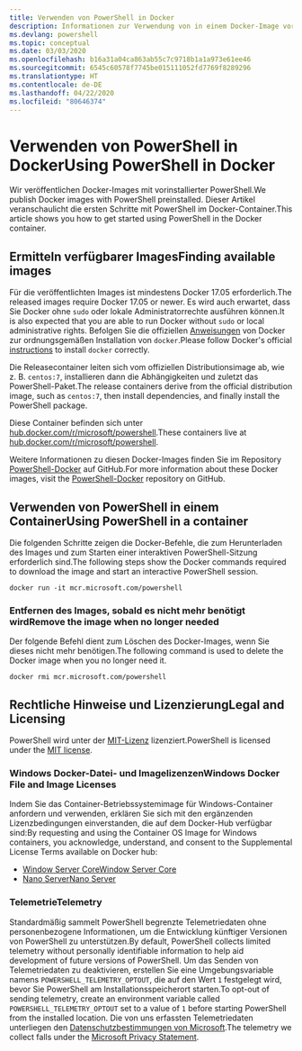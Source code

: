 ```yaml
---
title: Verwenden von PowerShell in Docker
description: Informationen zur Verwendung von in einem Docker-Image vorinstallierter PowerShell.
ms.devlang: powershell
ms.topic: conceptual
ms.date: 03/03/2020
ms.openlocfilehash: b16a31a04ca863ab55c7c9718b1a1a973e61ee46
ms.sourcegitcommit: 6545c60578f7745be015111052fd7769f8289296
ms.translationtype: HT
ms.contentlocale: de-DE
ms.lasthandoff: 04/22/2020
ms.locfileid: "80646374"
---
```

# <a name="using-powershell-in-docker"></a><span data-ttu-id="d207b-103">Verwenden von PowerShell in Docker</span><span class="sxs-lookup"><span data-stu-id="d207b-103">Using PowerShell in Docker</span></span>

<span data-ttu-id="d207b-104">Wir veröffentlichen Docker-Images mit vorinstallierter PowerShell.</span><span class="sxs-lookup"><span data-stu-id="d207b-104">We publish Docker images with PowerShell preinstalled.</span></span> <span data-ttu-id="d207b-105">Dieser Artikel veranschaulicht die ersten Schritte mit PowerShell im Docker-Container.</span><span class="sxs-lookup"><span data-stu-id="d207b-105">This article shows you how to get started using PowerShell in the Docker container.</span></span>

## <a name="finding-available-images"></a><span data-ttu-id="d207b-106">Ermitteln verfügbarer Images</span><span class="sxs-lookup"><span data-stu-id="d207b-106">Finding available images</span></span>

<span data-ttu-id="d207b-107">Für die veröffentlichten Images ist mindestens Docker 17.05 erforderlich.</span><span class="sxs-lookup"><span data-stu-id="d207b-107">The released images require Docker 17.05 or newer.</span></span> <span data-ttu-id="d207b-108">Es wird auch erwartet, dass Sie Docker ohne `sudo` oder lokale Administratorrechte ausführen können.</span><span class="sxs-lookup"><span data-stu-id="d207b-108">It is also expected that you are able to run Docker without `sudo` or local administrative rights.</span></span> <span data-ttu-id="d207b-109">Befolgen Sie die offiziellen [Anweisungen][install] von Docker zur ordnungsgemäßen Installation von `docker`.</span><span class="sxs-lookup"><span data-stu-id="d207b-109">Please follow Docker's official [instructions][install] to install `docker` correctly.</span></span>

<span data-ttu-id="d207b-110">Die Releasecontainer leiten sich vom offiziellen Distributionsimage ab, wie z. B. `centos:7`, installieren dann die Abhängigkeiten und zuletzt das PowerShell-Paket.</span><span class="sxs-lookup"><span data-stu-id="d207b-110">The release containers derive from the official distribution image, such as `centos:7`, then install dependencies, and finally install the PowerShell package.</span></span>

<span data-ttu-id="d207b-111">Diese Container befinden sich unter [hub.docker.com/r/microsoft/powershell][docker-release].</span><span class="sxs-lookup"><span data-stu-id="d207b-111">These containers live at [hub.docker.com/r/microsoft/powershell][docker-release].</span></span>

<span data-ttu-id="d207b-112">Weitere Informationen zu diesen Docker-Images finden Sie im Repository [PowerShell-Docker][PowerShell-Docker] auf GitHub.</span><span class="sxs-lookup"><span data-stu-id="d207b-112">For more information about these Docker images, visit the [PowerShell-Docker][PowerShell-Docker] repository on GitHub.</span></span>

## <a name="using-powershell-in-a-container"></a><span data-ttu-id="d207b-113">Verwenden von PowerShell in einem Container</span><span class="sxs-lookup"><span data-stu-id="d207b-113">Using PowerShell in a container</span></span>

<span data-ttu-id="d207b-114">Die folgenden Schritte zeigen die Docker-Befehle, die zum Herunterladen des Images und zum Starten einer interaktiven PowerShell-Sitzung erforderlich sind.</span><span class="sxs-lookup"><span data-stu-id="d207b-114">The following steps show the Docker commands required to download the image and start an interactive PowerShell session.</span></span>

```console
docker run -it mcr.microsoft.com/powershell
```

### <a name="remove-the-image-when-no-longer-needed"></a><span data-ttu-id="d207b-115">Entfernen des Images, sobald es nicht mehr benötigt wird</span><span class="sxs-lookup"><span data-stu-id="d207b-115">Remove the image when no longer needed</span></span>

<span data-ttu-id="d207b-116">Der folgende Befehl dient zum Löschen des Docker-Images, wenn Sie dieses nicht mehr benötigen.</span><span class="sxs-lookup"><span data-stu-id="d207b-116">The following command is used to delete the Docker image when you no longer need it.</span></span>

```console
docker rmi mcr.microsoft.com/powershell
```

## <a name="legal-and-licensing"></a><span data-ttu-id="d207b-117">Rechtliche Hinweise und Lizenzierung</span><span class="sxs-lookup"><span data-stu-id="d207b-117">Legal and Licensing</span></span>

<span data-ttu-id="d207b-118">PowerShell wird unter der [MIT-Lizenz][] lizenziert.</span><span class="sxs-lookup"><span data-stu-id="d207b-118">PowerShell is licensed under the [MIT license][].</span></span>

### <a name="windows-docker-file-and-image-licenses"></a><span data-ttu-id="d207b-119">Windows Docker-Datei- und Imagelizenzen</span><span class="sxs-lookup"><span data-stu-id="d207b-119">Windows Docker File and Image Licenses</span></span>

<span data-ttu-id="d207b-120">Indem Sie das Container-Betriebssystemimage für Windows-Container anfordern und verwenden, erklären Sie sich mit den ergänzenden Lizenzbedingungen einverstanden, die auf dem Docker-Hub verfügbar sind:</span><span class="sxs-lookup"><span data-stu-id="d207b-120">By requesting and using the Container OS Image for Windows containers, you acknowledge, understand, and consent to the Supplemental License Terms available on Docker hub:</span></span>

- <span data-ttu-id="d207b-121">[Window Server Core][Window Server Core]</span><span class="sxs-lookup"><span data-stu-id="d207b-121">[Window Server Core][Window Server Core]</span></span>
- <span data-ttu-id="d207b-122">[Nano Server][Nano Server]</span><span class="sxs-lookup"><span data-stu-id="d207b-122">[Nano Server][Nano Server]</span></span>

### <a name="telemetry"></a><span data-ttu-id="d207b-123">Telemetrie</span><span class="sxs-lookup"><span data-stu-id="d207b-123">Telemetry</span></span>

<span data-ttu-id="d207b-124">Standardmäßig sammelt PowerShell begrenzte Telemetriedaten ohne personenbezogene Informationen, um die Entwicklung künftiger Versionen von PowerShell zu unterstützen.</span><span class="sxs-lookup"><span data-stu-id="d207b-124">By default, PowerShell collects limited telemetry without personally identifiable information to help aid development of future versions of PowerShell.</span></span> <span data-ttu-id="d207b-125">Um das Senden von Telemetriedaten zu deaktivieren, erstellen Sie eine Umgebungsvariable namens `POWERSHELL_TELEMETRY_OPTOUT`, die auf den Wert `1` festgelegt wird, bevor Sie PowerShell am Installationsspeicherort starten.</span><span class="sxs-lookup"><span data-stu-id="d207b-125">To opt-out of sending telemetry, create an environment variable called `POWERSHELL_TELEMETRY_OPTOUT` set to a value of `1` before starting PowerShell from the installed location.</span></span> <span data-ttu-id="d207b-126">Die von uns erfassten Telemetriedaten unterliegen den [Datenschutzbestimmungen von Microsoft][privacy].</span><span class="sxs-lookup"><span data-stu-id="d207b-126">The telemetry we collect falls under the [Microsoft Privacy Statement][privacy].</span></span>

<!-- link references -->
[install]: https://docs.docker.com/engine/installation/
[docker-release]: https://hub.docker.com/r/microsoft/powershell/
[appinsights]: https://azure.microsoft.com/services/application-insights/
[MIT-Lizenz]: https://github.com/PowerShell/PowerShell/tree/master/LICENSE.txt
[MIT license]: https://github.com/PowerShell/PowerShell/tree/master/LICENSE.txt
[PowerShell-Docker]: https://github.com/PowerShell/PowerShell-Docker
[Window Server Core]: https://hub.docker.com/r/microsoft/windowsservercore/
[Nano Server]: https://hub.docker.com/r/microsoft/nanoserver/
[privacy]: https://privacy.microsoft.com/privacystatement/
